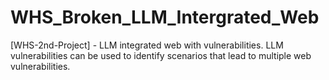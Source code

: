 # WHS_Broken_LLM_Intergrated_Web
[WHS-2nd-Project] - LLM integrated web with vulnerabilities. LLM vulnerabilities can be used to identify scenarios that lead to multiple web vulnerabilities.
